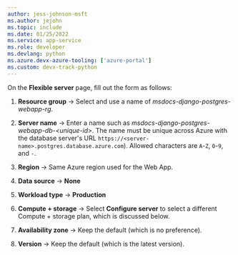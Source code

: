 ```yaml
---
author: jess-johnson-msft
ms.author: jejohn
ms.topic: include
ms.date: 01/25/2022
ms.service: app-service
ms.role: developer
ms.devlang: python
ms.azure.devx-azure-tooling: ['azure-portal']
ms.custom: devx-track-python
---
```


On the **Flexible server** page, fill out the form as follows:

1. **Resource group** &rarr; Select and use a name of *msdocs-django-postgres-webapp-rg*.

1. **Server name** &rarr; Enter a name such as *msdocs-django-postgres-webapp-db-\<unique-id>*. The name must be unique across Azure with the database server's URL `https://<server-name>.postgres.database.azure.com`). Allowed characters are `A`-`Z`, `0`-`9`, and `-`.

1. **Region** &rarr; Same Azure region used for the Web App.

1. **Data source** &rarr; **None**

1. **Workload type** &rarr; **Production**

1. **Compute + storage** &rarr; Select **Configure server** to select a different Compute + storage plan, which is discussed below.

1. **Availability zone** &rarr; Keep the default (which is no preference).

1. **Version** &rarr; Keep the default (which is the latest version).
